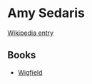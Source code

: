 # Amy Sedaris

[Wikipedia entry](https://en.wikipedia.org/wiki/Amy_Sedaris)

## Books

- [Wigfield](Wigfield-_The_Can-Do_Town_That_Just_May_Not.md)
